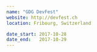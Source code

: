 ```yaml
---
name: "GDG DevFest"
website: http://devfest.ch
location: Fribourg, Switzerland

date_start: 2017-10-28
date_end:   2017-10-29
---
```

